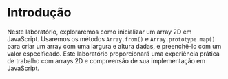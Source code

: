 # Introdução

Neste laboratório, exploraremos como inicializar um array 2D em JavaScript. Usaremos os métodos `Array.from()` e `Array.prototype.map()` para criar um array com uma largura e altura dadas, e preenchê-lo com um valor especificado. Este laboratório proporcionará uma experiência prática de trabalho com arrays 2D e compreensão de sua implementação em JavaScript.
